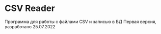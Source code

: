 # CSV Reader
Программа для работы с файлами CSV и записью в БД
Первая версия, разработано 25.07.2022
